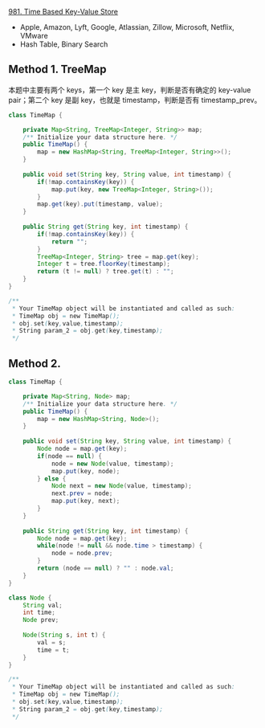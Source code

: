 [981. Time Based Key-Value Store](https://leetcode.com/problems/time-based-key-value-store/)

* Apple, Amazon, Lyft, Google, Atlassian, Zillow, Microsoft, Netflix, VMware
* Hash Table, Binary Search


## Method 1. TreeMap
本题中主要有两个 keys，第一个 key 是主 key，判断是否有确定的 key-value pair；第二个 key 是副 key，也就是 timestamp，判断是否有 timestamp_prev。
```java 
class TimeMap {

    private Map<String, TreeMap<Integer, String>> map;
    /** Initialize your data structure here. */
    public TimeMap() {
        map = new HashMap<String, TreeMap<Integer, String>>();
    }
    
    public void set(String key, String value, int timestamp) {
        if(!map.containsKey(key)) {
            map.put(key, new TreeMap<Integer, String>());
        }
        map.get(key).put(timestamp, value);
    }
    
    public String get(String key, int timestamp) {
        if(!map.containsKey(key)) {
            return "";
        }
        TreeMap<Integer, String> tree = map.get(key);
        Integer t = tree.floorKey(timestamp);
        return (t != null) ? tree.get(t) : "";
    }
}

/**
 * Your TimeMap object will be instantiated and called as such:
 * TimeMap obj = new TimeMap();
 * obj.set(key,value,timestamp);
 * String param_2 = obj.get(key,timestamp);
 */
```


## Method 2.
```java
class TimeMap {

    private Map<String, Node> map;
    /** Initialize your data structure here. */
    public TimeMap() {
        map = new HashMap<String, Node>();
    }
    
    public void set(String key, String value, int timestamp) {
        Node node = map.get(key);
        if(node == null) {
            node = new Node(value, timestamp);
            map.put(key, node);
        } else {
            Node next = new Node(value, timestamp);
            next.prev = node;
            map.put(key, next);
        }
    }
    
    public String get(String key, int timestamp) {
        Node node = map.get(key);
        while(node != null && node.time > timestamp) {
            node = node.prev;
        }
        return (node == null) ? "" : node.val;
    }
}

class Node {
    String val;
    int time;
    Node prev;
    
    Node(String s, int t) {
        val = s;
        time = t;
    }
}

/**
 * Your TimeMap object will be instantiated and called as such:
 * TimeMap obj = new TimeMap();
 * obj.set(key,value,timestamp);
 * String param_2 = obj.get(key,timestamp);
 */
```








